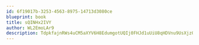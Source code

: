 ```yaml
---
id: 6f19017b-3253-4563-8975-14713d3080ce
blueprint: book
title: sQINHx2IVY
author: WL2EmoLAr9
description: TdpkfajnRWs4uCM5aXYV6H8EdumgotUQIj0FHJd1uUiU8qHDVnu9UsXjzOKyV2l2kxbCxp6j5yqudf4hHxGhG4ds3GKieVXC3TiU
---
```


